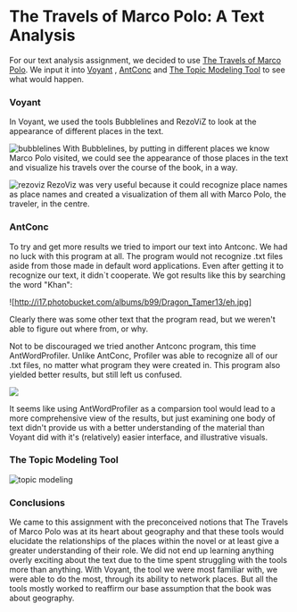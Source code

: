 # The Travels of Marco Polo: A Text Analysis

For our text analysis assignment, we decided to use [The Travels of Marco Polo](https://archive.org/stream/marcopolo00polouoft/marcopolo00polouoft_djvu.txt).  We input it into [Voyant](http://voyant-tools.org) , [AntConc](http://www.laurenceanthony.net/software.html ) and [The Topic Modeling Tool](https://code.google.com/p/topic-modeling-tool/) to see what would happen.

### Voyant
In Voyant, we used the tools Bubblelines and RezoViZ to look at the appearance of different places in the text.

![bubblelines](http://i1191.photobucket.com/albums/z467/risssssy/Screen%20Shot%202016-01-25%20at%2010.52.57%20AM.png)
With Bubblelines, by putting in different places we know Marco Polo visited, we could see the appearance of those places in the text and visualize his travels over the course of the book, in a way.

![rezoviz](http://i1191.photobucket.com/albums/z467/risssssy/Screen%20Shot%202016-01-19%20at%2011.06.19%20PM.png)
RezoViz was very useful because it could recognize place names as place names and created a visualization of them all with Marco Polo, the traveler, in the centre.  

### AntConc

To try and get more results we tried to import our text into Antconc. We had no luck with this program at all. The program would not recognize .txt files aside from those made in default word applications. Even after getting it to recognize our text, it didn`t cooperate. We got results like this by searching the word "Khan":

![http://i17.photobucket.com/albums/b99/Dragon_Tamer13/eh.jpg]

Clearly there was some other text that the program read, but we weren't able to figure out where from, or why. 

Not to be discouraged we tried another Antconc program, this time AntWordProfiler. Unlike AntConc, Profiler was able to recognize all of our .txt files, no matter what program they were created in. This program also yielded better results, but still left us confused. 

![](http://i17.photobucket.com/albums/b99/Dragon_Tamer13/iunno.jpg)

It seems like using AntWordProfiler as a comparsion tool would lead to a more comprehensive view of the results, but just examining one body of text didn't provide us with a better understanding of the material than Voyant did with it's (relatively) easier interface, and illustrative visuals. 






### The Topic Modeling Tool

![topic modeling](http://i1191.photobucket.com/albums/z467/risssssy/Screen%20Shot%202016-01-26%20at%207.38.50%20AM.png)


### Conclusions
We came to this assignment with the preconceived notions that The Travels of Marco Polo was at its heart about geography and that these tools would elucidate the relationships of the places within the novel or at least give a greater understanding of their role.  We did not end up learning anything overly exciting about the text due to the time spent struggling with the tools more than anything.  With Voyant, the tool we were most familiar with, we were able to do the most, through its ability to network places.  But all the tools mostly worked to reaffirm our base assumption that the book was about geography.  
